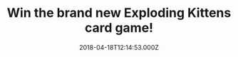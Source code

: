 ---
campaign-uuid: "c-e43fbd0f-7c92-439b-a0d3-fad3fd98d4ae"
type: "Preview"
category: "product"
date: "2018-04-18T12:14:53.000Z"
end-date: "2018-05-30T23:59:00.000Z"
disable-form: false
is_promoted: false
has_entry_page: true
title: "Win the brand new Exploding Kittens card game!"
competition-description: "The most-backed project in Kickstarter history could be\
  \ coming home with you! NME is giving away 3 Exploding Kittens card game to 3 lucky\
  \ NME readers to win! If this sound like the best family-friendly party game to\
  \ play, think no more and click on the link for a chance to win this fantastic game\
  \ that raised $8.7 million on Kickstarter!"
hero-header: "Win the brand new Exploding Kittens card game!"
terms-confirmation: "N/A"
banner-img: "https://assets.expresslyapp.com/asset-3888e4ef-0104-496f-a81f-cd91b053c822.jpg"
logo-left-href: "http://www.nme.com/"
logo-left-image: "https://assets.expresslyapp.com/asset-55b7e308-a94d-4d2d-a22f-d127baf341a8.jpg"
logo-left-title: "NME"
bg-image-hero: "https://assets.expresslyapp.com/asset-106e8e74-e289-43da-a11d-5a0658a3b0f8.jpg"
bg-image-first: "https://assets.expresslyapp.com/asset-a0432ac0-0c7b-439f-9f50-41d10c0b02ff.png"
bg-image-second: "https://assets.expresslyapp.com/asset-c7806e27-3ed0-46cb-874e-8d32aaf20a19.jpg"
section1-content: "<p>This highly-strategic, kitty-powered version of Russian Roulette\
  \ is so addictive!</p> \r\n<p>Players draw cards until someone draws an Exploding\
  \ Kitten, at which point they explode, they are dead, and they are out of the game\
  \ unless that player has a defuse card, which can defuse the Kitten using things\
  \ like laser pointers, belly rubs, and catnip sandwiches. All of the other cards\
  \ in the deck are used to move, mitigate, or avoid the Exploding Kittens.</p>"
section2-content: "<p>This card game is all about kittens, explosions, laser beams\
  \ and sometimes goats! A must for a great night with friends! And now, thanks to\
  \ NME you could get your hands on one of the Exploding kittens card game!</p>\r\n\
  <p>What are you waiting for? Complete the draw below and get ready to beat your\
  \ opponent with the brand new Exploding kittens card game</p>\r\n<p>Good luck!</p>"
entry-title: "Win the brand new Exploding Kittens card game!"
entry-content: "<p>Enter the draw to win a Exploding Kittens card game by completing\
  \ the form below before 23:59 on 30th May 2018.</p>"
has-winner: false
prize-description: "One of 3 Exploding Kittens card game."
---